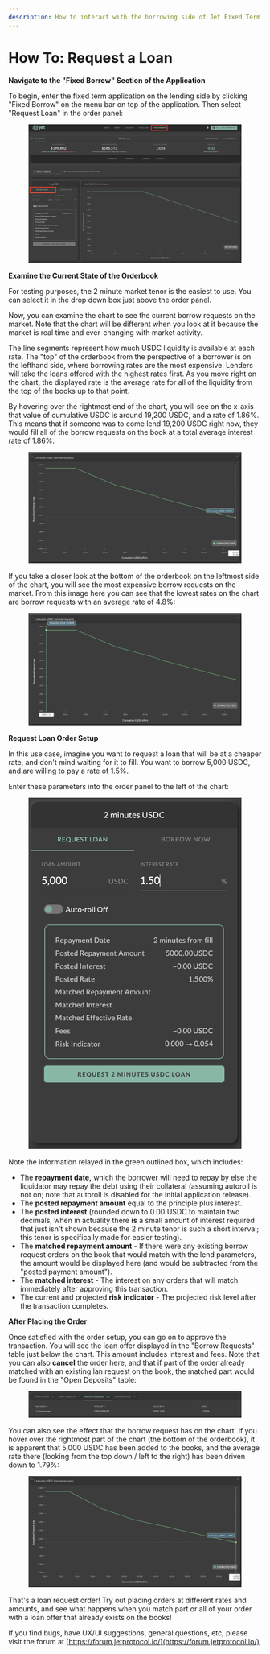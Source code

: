 ```yaml
---
description: How to interact with the borrowing side of Jet Fixed Term
---
```


# How To: Request a Loan

**Navigate to the "Fixed Borrow" Section of the Application**

To begin, enter the fixed term application on the lending side by clicking "Fixed Borrow" on the menu bar on top of the application. Then select "Request Loan" in the order panel:

<figure><img src="../../../../.gitbook/assets/image (14).png" alt=""><figcaption></figcaption></figure>

**Examine the Current State of the Orderbook**

For testing purposes, the 2 minute market tenor is the easiest to use. You can select it in the drop down box just above the order panel.

Now, you can examine the chart to see the current borrow requests on the market. Note that the chart will be different when you look at it because the market is real time and ever-changing with market activity.

The line segments represent how much USDC liquidity is available at each rate. The "top" of the orderbook from the perspective of a borrower is on the lefthand side, where borrowing rates are the most expensive. Lenders will take the loans offered with the highest rates first. As you move right on the chart, the displayed rate is the average rate for all of the liquidity from the top of the books up to that point.

By hovering over the rightmost end of the chart, you will see on the x-axis that value of cumulative USDC is around 19,200 USDC, and a rate of 1.86%.  This means that if someone was to come lend 19,200 USDC right now, they would fill all of the borrow requests on the book at a total average interest rate of 1.86%.

<figure><img src="../../../../.gitbook/assets/image (3) (1).png" alt=""><figcaption></figcaption></figure>

If you take a closer look at the bottom of the orderbook on the leftmost side of the chart, you will see the most expensive borrow requests on the market. From this image here you can see that the lowest rates on the chart are borrow requests with an average rate of 4.8%:

<figure><img src="../../../../.gitbook/assets/image (7) (2).png" alt=""><figcaption></figcaption></figure>

**Request Loan Order Setup**

In this use case, imagine you want to request a loan that will be at a cheaper rate, and don't mind waiting for it to fill. You want to borrow 5,000 USDC, and are willing to pay a rate of 1.5%.

Enter these parameters into the order panel to the left of the chart:

<figure><img src="../../../../.gitbook/assets/image (39).png" alt=""><figcaption></figcaption></figure>

Note the information relayed in the green outlined box, which includes:

* The **repayment date,** which the borrower will need to repay by else the liquidator may repay the debt using their collateral (assuming autoroll is not on; note that autoroll is disabled for the initial application release).
* The **posted repayment amount** equal to the principle plus interest.
* The **posted interest** (rounded down to 0.00 USDC to maintain two decimals, when in actuality there **is** a small amount of interest required that just isn't shown because the 2 minute tenor is such a short interval; this tenor is specifically made for easier testing).
* The **matched repayment amount** - If there were any existing borrow request orders on the book that would match with the lend parameters, the amount would be displayed here (and would be subtracted from the "posted payment amount").
* The **matched interest** - The interest on any orders that will match immediately after approving this transaction.
* The current and projected **risk indicator** - The projected risk level after the transaction completes.&#x20;

**After Placing the Order**

Once satisfied with the order setup, you can go on to approve the transaction. You will see the loan offer displayed in the "Borrow Requests" table just below the chart. This amount includes interest and fees. Note that you can also **cancel** the order here, and that if part of the order already matched with an existing lan request on the book, the matched part would be found in the "Open Deposits" table:

<figure><img src="../../../../.gitbook/assets/image (15).png" alt=""><figcaption></figcaption></figure>

You can also see the effect that the borrow request has on the chart. If you hover over the rightmost part of the chart (the bottom of the orderbook), it is apparent that 5,000 USDC has been added to the books, and the average rate there (looking from the top down / left to the right) has been driven down to 1.79%:

<figure><img src="../../../../.gitbook/assets/image (48).png" alt=""><figcaption></figcaption></figure>

That's a loan request order! Try out placing orders at different rates and amounts, and see what happens when you match part or all of your order with a loan offer that already exists on the books!&#x20;

If you find bugs, have UX/UI suggestions, general questions, etc, please visit the forum at [https://forum.jetprotocol.io/](https://forum.jetprotocol.io/)
